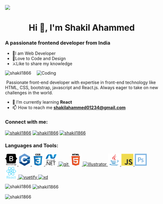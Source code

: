 <img lang="2" width="1000" src="https://www.perfettosolutions.in/static/media/full-stack-development.7835ddbfd9d23e02b60c.gif" />
<h1 align="center">Hi 👋, I'm Shakil Ahammed</h1>

<h3 align="left">A passionate frontend developer from India</h3>
<ul>
<li>💼I am Web Developer</li>
<li>💎Love to Code and Design</li>
<li>⚔Like to share my knowledge</li>  
</ul>

<img align="right" alt="Coding" width="400" src="https://cdn.dribbble.com/users/1162077/screenshots/3848914/programmer.gif"/>

 <img src="https://komarev.com/ghpvc/?username=sakil69632&label=Profile%20views&color=0e75b6&style=flat" alt="shakil1866" /> 

 <a href="https://twitter.com/" target="blank"><img src="https://img.shields.io/twitter/follow/?logo=twitter&style=for-the-badge" alt="" /></a> 
 Passionate front-end developer with expertise in front-end technology like HTML, CSS, bootstrap, javascript and React.js. Always eager to take on new challenges in the world.<br>   
- 🌱 I’m currently learning **React**<br>
- 📫 How to reach me **<a>shakilahammed01234@gmail.com</a>**
<h3 align="left">Connect with me:</h3>
<p align="left">
<a href="https://linkedin.com/in/shakil1866" target="blank"><img align="center" src="https://raw.githubusercontent.com/rahuldkjain/github-profile-readme-generator/master/src/images/icons/Social/linked-in-alt.svg" alt="shakil1866" height="30" width="40" /></a>
<a href="https://instagram.com/sakil1866" target="blank"><img align="center" src="https://raw.githubusercontent.com/rahuldkjain/github-profile-readme-generator/master/src/images/icons/Social/instagram.svg" alt="shakil1866" height="30" width="40" /></a>
<a href="https://dribbble.com/shakil1866" target="blank"><img align="center" src="https://raw.githubusercontent.com/rahuldkjain/github-profile-readme-generator/master/src/images/icons/Social/dribbble.svg" alt="shakil1866" height="30" width="40" /></a>
</p>
<h3 align="left">Languages and Tools:</h3>
<p align="left"> <a href="https://getbootstrap.com" target="_blank" rel="noreferrer"> <img src="https://raw.githubusercontent.com/devicons/devicon/master/icons/bootstrap/bootstrap-plain-wordmark.svg" alt="bootstrap" width="40" height="40"/> </a> <a href="https://www.w3schools.com/cpp/" target="_blank" rel="noreferrer"> <img src="https://raw.githubusercontent.com/devicons/devicon/master/icons/cplusplus/cplusplus-original.svg" alt="cplusplus" width="40" height="40"/> </a> <a href="https://www.w3schools.com/css/" target="_blank" rel="noreferrer"> <img src="https://raw.githubusercontent.com/devicons/devicon/master/icons/css3/css3-original-wordmark.svg" alt="css3" width="40" height="40"/> </a> <a href="https://dotnet.microsoft.com/" target="_blank" rel="noreferrer"> <img src="https://raw.githubusercontent.com/devicons/devicon/master/icons/dot-net/dot-net-original-wordmark.svg" alt="dotnet" width="40" height="40"/> </a> <a href="https://git-scm.com/" target="_blank" rel="noreferrer"> <img src="https://www.vectorlogo.zone/logos/git-scm/git-scm-icon.svg" alt="git" width="40" height="40"/> </a> <a href="https://www.w3.org/html/" target="_blank" rel="noreferrer"> <img src="https://raw.githubusercontent.com/devicons/devicon/master/icons/html5/html5-original-wordmark.svg" alt="html5" width="40" height="40"/> </a> <a href="https://www.adobe.com/in/products/illustrator.html" target="_blank" rel="noreferrer"> <img src="https://www.vectorlogo.zone/logos/adobe_illustrator/adobe_illustrator-icon.svg" alt="illustrator" width="40" height="40"/> </a> <a href="https://www.java.com" target="_blank" rel="noreferrer"> <img src="https://raw.githubusercontent.com/devicons/devicon/master/icons/java/java-original.svg" alt="java" width="40" height="40"/> </a> <a href="https://developer.mozilla.org/en-US/docs/Web/JavaScript" target="_blank" rel="noreferrer"> <img src="https://raw.githubusercontent.com/devicons/devicon/master/icons/javascript/javascript-original.svg" alt="javascript" width="40" height="40"/> </a> <a href="https://www.photoshop.com/en" target="_blank" rel="noreferrer"> <img src="https://raw.githubusercontent.com/devicons/devicon/master/icons/photoshop/photoshop-line.svg" alt="photoshop" width="40" height="40"/> </a> <a href="https://reactjs.org/" target="_blank" rel="noreferrer"> <img src="https://raw.githubusercontent.com/devicons/devicon/master/icons/react/react-original-wordmark.svg" alt="react" width="40" height="40"/> </a> <a href="https://vuetifyjs.com/en/" target="_blank" rel="noreferrer"> <img src="https://bestofjs.org/logos/vuetify.svg" alt="vuetify" width="40" height="40"/> </a> <a href="https://www.adobe.com/products/xd.html" target="_blank" rel="noreferrer"> <img src="https://cdn.worldvectorlogo.com/logos/adobe-xd.svg" alt="xd" width="40" height="40"/> </a> </p>
<p><img align="left" src="https://github-readme-stats.vercel.app/api/top-langs?username=shakil1866&show_icons=true&locale=en&layout=compact" alt="shakil1866" /></p>

<p>&nbsp;<img align="center" src="https://github-readme-stats.vercel.app/api?username=shakil1866&show_icons=true&locale=en" alt="shakil1866" /></p>

<p><img align="center" src="https://github-readme-streak-stats.herokuapp.com/?user=shakil1866&" alt="shakil1866" /></p>

